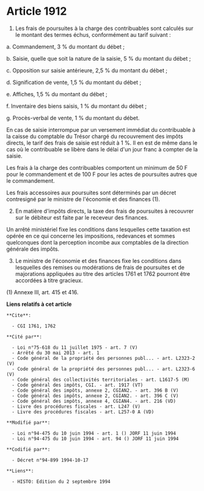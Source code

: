 # Article 1912

1. Les frais de poursuites à la charge des contribuables sont calculés sur le montant des termes échus, conformément au tarif
suivant :

a. Commandement, 3 % du montant du débet  ;

b. Saisie, quelle que soit la nature de la saisie, 5 % du montant du débet ;

c. Opposition sur saisie antérieure, 2,5 % du montant du débet ;

d. Signification de vente, 1,5 % du montant du débet ;

e. Affiches, 1,5 % du montant du débet ;

f. Inventaire des biens saisis, 1 % du montant du débet ;

g. Procès-verbal de vente, 1 % du montant du débet.

En cas de saisie interrompue par un versement immédiat du contribuable à la caisse du comptable du Trésor chargé du
recouvrement des impôts directs, le tarif des frais de saisie est réduit à 1 %. Il en est de même dans le cas où le
contribuable se libère dans le délai d'un jour franc à compter de la saisie.

Les frais à la charge des contribuables comportent un minimum de 50 F pour le commandement et de 100 F pour les actes de
poursuites autres que le commandement.

Les frais accessoires aux poursuites sont déterminés par un décret contresigné par le ministre de l'économie et des finances
(1).

2. En matière d'impôts directs, la taxe des frais de poursuites à recouvrer sur le débiteur est faite par le receveur des
finances.

Un arrêté ministériel fixe les conditions dans lesquelles cette taxation est opérée en ce qui concerne les impositions,
redevances et sommes quelconques dont la perception incombe aux comptables de la direction générale des impôts.

3. Le ministre de l'économie et des finances fixe les conditions dans lesquelles des remises ou modérations de frais de
poursuites et de majorations appliquées au titre des articles 1761 et 1762 pourront être accordées à titre gracieux.

(1) Annexe III, art. 415 et 416.

**Liens relatifs à cet article**

	**Cite**:

	  - CGI 1761, 1762

	**Cité par**:

	  - Loi n°75-618 du 11 juillet 1975 - art. 7 (V)
	  - Arrêté du 30 mai 2013 - art. 1
	  - Code général de la propriété des personnes publ... - art. L2323-2 (V)
	  - Code général de la propriété des personnes publ... - art. L2323-6 (V)
	  - Code général des collectivités territoriales - art. L1617-5 (M)
	  - Code général des impôts, CGI. - art. 1917 (VT)
	  - Code général des impôts, annexe 2, CGIAN2. - art. 396 B (V)
	  - Code général des impôts, annexe 2, CGIAN2. - art. 396 C (V)
	  - Code général des impôts, annexe 4, CGIAN4. - art. 216 (VD)
	  - Livre des procédures fiscales - art. L247 (V)
	  - Livre des procédures fiscales - art. L257-0 A (VD)

	**Modifié par**:

	  - Loi n°94-475 du 10 juin 1994 - art. 1 () JORF 11 juin 1994
	  - Loi n°94-475 du 10 juin 1994 - art. 94 () JORF 11 juin 1994

	**Codifié par**:

	  - Décret n°94-899 1994-10-17

	**Liens**:

	  - HISTO: Edition du 2 septembre 1994

